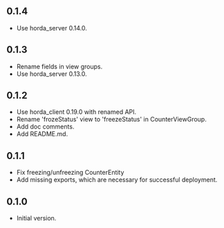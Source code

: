 ## 0.1.4

- Use horda_server 0.14.0.

## 0.1.3

- Rename fields in view groups.
- Use horda_server 0.13.0.

## 0.1.2

- Use horda_client 0.19.0 with renamed API.
- Rename 'frozeStatus' view to 'freezeStatus' in CounterViewGroup.
- Add doc comments.
- Add README.md.

## 0.1.1

- Fix freezing/unfreezing CounterEntity
- Add missing exports, which are necessary for successful deployment.

## 0.1.0

- Initial version.
